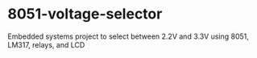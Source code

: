 # 8051-voltage-selector
Embedded systems project to select between 2.2V and 3.3V using 8051, LM317, relays, and LCD
